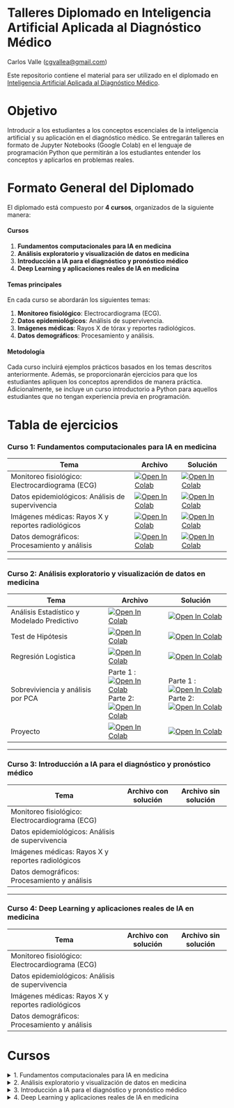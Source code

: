 # Talleres Diplomado en Inteligencia Artificial Aplicada al Diagnóstico Médico

Carlos Valle ([cgvallea@gmail.com](mailto:cgvallea@gmail.com))

Este repositorio contiene el material para ser utilizado en el diplomado en [Inteligencia Artificial Aplicada al Diagnóstico Médico](https://educacioncontinua.uc.cl/programas/diplomado-en-inteligencia-artificial-aplicada-al-diagnostico-medico/).

# Objetivo
Introducir a los estudiantes a los conceptos escenciales de la inteligencia artificial y su aplicación en el diagnóstico médico. Se entregarán talleres en formato de Jupyter Notebooks (Google Colab) en el lenguaje de programación Python que permitirán a los estudiantes entender los conceptos y aplicarlos en problemas reales.


# Formato General del Diplomado
El diplomado está compuesto por **4 cursos**, organizados de la siguiente manera:

#### **Cursos**
1. **Fundamentos computacionales para IA en medicina**  
2. **Análisis exploratorio y visualización de datos en medicina**  
3. **Introducción a IA para el diagnóstico y pronóstico médico**  
4. **Deep Learning y aplicaciones reales de IA en medicina**

#### **Temas principales**
En cada curso se abordarán los siguientes temas:  
1. **Monitoreo fisiológico**: Electrocardiograma (ECG).  
2. **Datos epidemiológicos**: Análisis de supervivencia.  
3. **Imágenes médicas**: Rayos X de tórax y reportes radiológicos.  
4. **Datos demográficos**: Procesamiento y análisis.

#### **Metodología**
Cada curso incluirá ejemplos prácticos basados en los temas descritos anteriormente. Además, se proporcionarán ejercicios para que los estudiantes apliquen los conceptos aprendidos de manera práctica. Adicionalmente, se incluye un curso introductorio a Python para aquellos estudiantes que no tengan experiencia previa en programación.




# Tabla de ejercicios

### Curso 1: Fundamentos computacionales para IA en medicina

| **Tema**                                      | **Archivo** | **Solución** |
|-----------------------------------------------|----------------------------|----------------------------|
| Monitoreo fisiológico: Electrocardiograma (ECG) |  [![Open In Colab](https://colab.research.google.com/assets/colab-badge.svg)](https://colab.research.google.com/github/iHealthInstitute/Talleres_Diplomado_iHealth/blob/main/curso_1/Monitoreo.ipynb) |      [![Open In Colab](https://colab.research.google.com/assets/colab-badge.svg)](https://colab.research.google.com/github/iHealthInstitute/Talleres_Diplomado_iHealth/blob/main/curso_1/Monitoreo_solution.ipynb)                  
| Datos epidemiológicos: Análisis de supervivencia |       [![Open In Colab](https://colab.research.google.com/assets/colab-badge.svg)](https://colab.research.google.com/github/iHealthInstitute/Talleres_Diplomado_iHealth/blob/main/curso_1/Epidemiologicos.ipynb)               | [![Open In Colab](https://colab.research.google.com/assets/colab-badge.svg)](https://colab.research.google.com/github/iHealthInstitute/Talleres_Diplomado_iHealth/blob/main/curso_1/Epidemiologicos_solution.ipynb)   
| Imágenes médicas: Rayos X y reportes radiológicos |       [![Open In Colab](https://colab.research.google.com/assets/colab-badge.svg)](https://colab.research.google.com/github/iHealthInstitute/Talleres_Diplomado_iHealth/blob/main/curso_1/Imagenes.ipynb)              | [![Open In Colab](https://colab.research.google.com/assets/colab-badge.svg)](https://colab.research.google.com/github/iHealthInstitute/Talleres_Diplomado_iHealth/blob/main/curso_1/Imagenes_solution.ipynb)
| Datos demográficos: Procesamiento y análisis     |   [![Open In Colab](https://colab.research.google.com/assets/colab-badge.svg)](https://colab.research.google.com/github/iHealthInstitute/Talleres_Diplomado_iHealth/blob/main/curso_1/Demografico.ipynb)   | [![Open In Colab](https://colab.research.google.com/assets/colab-badge.svg)](https://colab.research.google.com/github/iHealthInstitute/Talleres_Diplomado_iHealth/blob/main/curso_1/Demografico_solution.ipynb)

---

### Curso 2: Análisis exploratorio y visualización de datos en medicina

| **Tema**                                      | **Archivo** | **Solución** |
|-----------------------------------------------|----------------------------|----------------------------|
| Análisis Estadístico y Modelado Predictivo  |         [![Open In Colab](https://colab.research.google.com/assets/colab-badge.svg)](https://colab.research.google.com/github/iHealthInstitute/Talleres_Diplomado_iHealth/blob/main/curso_2/analisis_exploratorio.ipynb)                   |       [![Open In Colab](https://colab.research.google.com/assets/colab-badge.svg)](https://colab.research.google.com/github/iHealthInstitute/Talleres_Diplomado_iHealth/blob/main/curso_2/analisis_exploratorio_solution.ipynb)                     |
| Test de Hipótesis |       [![Open In Colab](https://colab.research.google.com/assets/colab-badge.svg)](https://colab.research.google.com/github/iHealthInstitute/Talleres_Diplomado_iHealth/blob/main/curso_2/test_de_hipotesis.ipynb)                     |           [![Open In Colab](https://colab.research.google.com/assets/colab-badge.svg)](https://colab.research.google.com/github/iHealthInstitute/Talleres_Diplomado_iHealth/blob/main/curso_2/test_de_hipotesis_solution.ipynb)                 |
| Regresión Logistica |    [![Open In Colab](https://colab.research.google.com/assets/colab-badge.svg)](https://colab.research.google.com/github/iHealthInstitute/Talleres_Diplomado_iHealth/blob/main/curso_2/regresion_logistica.ipynb)                        |         [![Open In Colab](https://colab.research.google.com/assets/colab-badge.svg)](https://colab.research.google.com/github/iHealthInstitute/Talleres_Diplomado_iHealth/blob/main/curso_2/regresion_logistica_solution.ipynb)                   |
| Sobreviviencia y análisis por PCA |     Parte 1 : [![Open In Colab](https://colab.research.google.com/assets/colab-badge.svg)](https://colab.research.google.com/github/iHealthInstitute/Talleres_Diplomado_iHealth/blob/main/curso_2/sobrevivencia.ipynb) <br />Parte 2: [![Open In Colab](https://colab.research.google.com/assets/colab-badge.svg)](https://colab.research.google.com/github/iHealthInstitute/Talleres_Diplomado_iHealth/blob/main/curso_2/pca.ipynb)                          |  Parte 1 : [![Open In Colab](https://colab.research.google.com/assets/colab-badge.svg)](https://colab.research.google.com/github/iHealthInstitute/Talleres_Diplomado_iHealth/blob/main/curso_2/sobrevivencia_solution.ipynb) <br />Parte 2: [![Open In Colab](https://colab.research.google.com/assets/colab-badge.svg)](https://colab.research.google.com/github/iHealthInstitute/Talleres_Diplomado_iHealth/blob/main/curso_2/pca_solution.ipynb)                          |
| Proyecto | [![Open In Colab](https://colab.research.google.com/assets/colab-badge.svg)](https://colab.research.google.com/github/iHealthInstitute/Talleres_Diplomado_iHealth/blob/main/curso_2/proyecto.ipynb) | [![Open In Colab](https://colab.research.google.com/assets/colab-badge.svg)](https://colab.research.google.com/github/iHealthInstitute/Talleres_Diplomado_iHealth/blob/main/curso_2/proyecto_solution.ipynb) |



---


### Curso 3: Introducción a IA para el diagnóstico y pronóstico médico

| **Tema**                                      | **Archivo con solución** | **Archivo sin solución** |
|-----------------------------------------------|----------------------------|----------------------------|
| Monitoreo fisiológico: Electrocardiograma (ECG) |                            |                            |
| Datos epidemiológicos: Análisis de supervivencia |                            |                            |
| Imágenes médicas: Rayos X y reportes radiológicos |                            |                            |
| Datos demográficos: Procesamiento y análisis     |                            |                            |

---

### Curso 4: Deep Learning y aplicaciones reales de IA en medicina

| **Tema**                                      | **Archivo con solución** | **Archivo sin solución** |
|-----------------------------------------------|----------------------------|----------------------------|
| Monitoreo fisiológico: Electrocardiograma (ECG) |                            |                            |
| Datos epidemiológicos: Análisis de supervivencia |                            |                            |
| Imágenes médicas: Rayos X y reportes radiológicos |                            |                            |
| Datos demográficos: Procesamiento y análisis     |                            |                            |



# Cursos


</details>

<details><summary>1. Fundamentos computacionales para IA en medicina</summary>

**Docente**
Julio Sotelo

#### **Contenido**
* **Fundamentos computacionales**
    * Conceptos técnicos para el uso de IA
    * Conceptos técnicos de computación para IA.
    * Herramientas de programación en Python.

* **Fundamentos de programación**
    * Tipos de variables y estructura de datos en Python.
    * Control de flujo: condiciones, bifurcaciones y bucles en Python.
    * Tipos de errores más comunes en programación en Python.

* **Módulos estándar de Python**
    * NUMPY, indexación, funciones universales, funciones estadísticas, funciones relacionales. Estadística básica con numpy, números aleatorios, distribución normal, selección aleatoria y permutaciones. Caso de estudio, en datos demográficos de pacientes.
    * MATPLOTLIB, visualización de gráficos y sus características, tipos de línea, labels, límites y grilla, leyenda, llenado entre curvas, scatter plots, datos con barra de errores, histogramas. Caso de estudio, datos de monitoreo fisiológico de pacientes.
    * PANDAS, manejo de dataframes, ordenar, agrupar y fusionar dataframes, visualización de gráficos con pandas. Caso de estudio, en datos epidemiológicos.
    * PYDICOM, lectura de imágenes médicas, y cabecera DICOM. Caso de estudio, aplicación a imágenes de resonancia magnética.

* **Herramientas útiles en aplicaciones para el diagnóstico y pronóstico médico**
    * Búsqueda eficiente y ejecución de algoritmos en Python extraídos de la web.
    * Uso de Kaggle para la lectura y limpieza de bases de datos médicos.
    * Uso de Google Collaboratory para la lectura y limpieza de bases de datos médicos.
    * Introducción al uso de algoritmos de inteligencia artificial disponibles en Github, para el procesamiento de datos médicos, cómo configurarlos y ejecutarlos correctamente.

</details>

<details><summary>2. Análisis exploratorio y visualización de datos en medicina</summary>

**Docentes**
María Rodríguez (Responsable) y Marcelo Andía

#### **Contenido**
* **Análisis exploratorio de datos en medicina.**
    * Medidas de tendencia central: promedio, mediana y estimadores robustos.
    * Estimaciones de variabilidad.
    * Distribución de los datos: histogramas, percentiles y boxplots.
    * Variables binarias y categóricas.
    * Correlación y causalidad en el contexto médico.
    * Análisis multivariable con ejemplos médicos.
* **Fundamentos de muestreo de datos en medicina.**
    * Muestreo aleatorio simple y sesgo de selección.
    * Muestreo por conglomerados y por estratos.
    * Teorema del límite central y error estándar.
    * Bootstrapping e intervalos de confianza.
    * Resampleo: test de permutación y Bootstrap.
    * Poder estadístico y determinación del tamaño muestral en estudios médicos.
* **Experimentos estadísticos y tests de significancia médicos.**
    * Testeo A/B y su aplicación en ensayos clínicos.
    * Test de hipótesis y su relevancia en la toma de decisiones médicas.
    * Distribuciones de probabilidad relevantes para la medicina: Gaussiana, de cola pesada, t-Student, binomial y Poisson.
    * Significancia estadística, valores p y su interpretación en el análisis de datos clínicos.
    * Pruebas de comparación de grupos: Test t, testeo múltiple, ANOVA y test chi cuadrado.
* **Análisis de supervivencia en medicina.**
    * Conceptos básicos de análisis de supervivencia: curva de supervivencia, riesgo acumulado, tasa de riesgo.
    * Métodos de estimación de la función de supervivencia: Kaplan-Meier.
    * Análisis de regresión de Cox y modelos paramétricos para datos de supervivencia.
    * Aplicaciones prácticas en medicina: análisis de supervivencia en ensayos clínicos, estudios epidemiológicos y seguimiento de pacientes.
* **Visualización de datos médicos.**
    * Codificación visual de datos médicos, incluyendo gráficos básicos, líneas, scatter plot, y visualización en 2D y 3D.
    * Tablas y gráficos específicos para representar datos médicos de manera efectiva.
    * Visualización con mapas.
    * Representación de redes y árboles para visualizar relaciones en datos médicos.
    * Uso de texto y narrativa para comunicar resultados médicos.
    * Creación de gráficos interactivos (dashboards) para análisis de datos clínicos.

</details>

<details><summary>3. Introducción a IA para el diagnóstico y pronóstico médico</summary>

**Docente**
Rodrigo Cádiz (responsable) y Claudia Prieto

#### **Contenido**
* **Fundamentos**
    * ¿Qué es Machine Learning?
    * Introducción a scikit-learn, una librería de Python para machine learning.
    * Determinación de parámetros de entrenamiento y validación de modelos.
    * Ingeniería de características (Feature engineering).
* **Métodos básicos**
    * Naive Bayes.
    * Regresión logística.
    * k-nearest Neighbors.
    * Support Vector Machines.
* **Métodos estadísticos**
    * Análisis discriminante.
* **Métodos basados en árboles de búsqueda**
    * Modelos de árboles de decisión
    * Random forest.
* **Métodos no-supervisados.**
    * Análisis de Componentes Principales.
    * K-Means clustering.
    * Clustering jerárquico.
    * Gaussian Mixtures.
    * Kernel Density Estimation.
    * Escalado y variables categóricas.
* **Evaluación y mejora de modelos en contextos clínicos**
    * Boosting: AdaBoost y XGBoost.
    * Evaluación de modelos de clasificación en aplicaciones prácticas en medicina.
    * Estrategias para datos desbalanceados en análisis de datos clínicos.
* **Aplicaciones en casos reales en salud.**
    * Clasificación de lesiones en imágenes en dermatología
    * Detección de patrones cardiorespiratorios en audio
    * Predicción de enfermedades crónicas

</details>

<details><summary>4. Deep Learning y aplicaciones reales de IA en medicina</summary>

**Docente**
Francisco Sahli (responsable) y Denis Parra

#### **Contenido**

* Fundamentos.
    * ¿Qué es Deep Learning?
    * Necesidades de modelos complejos
    * Del perceptrón a las redes neuronales
    * Redes Neuronales convolucionales
* **Deep Learning.**
    * Entrenamiento y parámetros clave para convergencia
    * Análisis de resultados y métricas de desempeño para aplicaciones clínicas
    * Ventajas y desventajas de arquitecturas más utilizadas en diagnóstico médico
    * Uso de modelos pre-entrenados y fine tuning
* **Aplicaciones de Deep Learning en medicina.**
    * Reconocimiento visual con Deep Learning: Segmentación y análisis de imágenes, desde los datos hasta la visualización
    * Procesamiento de Lenguaje Natural: Análisis de registros clínicos
    * Integrando múltiples herramientas: Construyendo modelos de prognosis

</details>